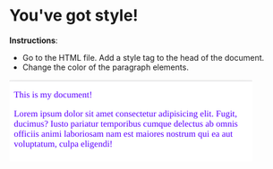 # You've got style!

**Instructions**: 
* Go to the HTML file. Add a style tag to the head of the document. 
* Change the color of the paragraph elements.

![mockup-image](/image/reference-image.png)